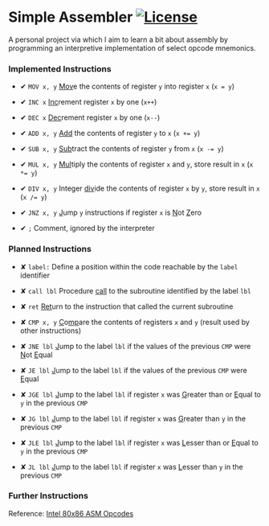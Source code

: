 # Simple Assembler [![License](https://img.shields.io/github/license/Chris-1101/boxecho.svg)](https://github.com/Chris-1101/boxecho/blob/master/LICENSE.md)
A personal project via which I aim to learn a bit about assembly by programming an interpretive implementation of select opcode mnemonics.

### Implemented Instructions
* ✔ `MOV x, y` <u>Mov</u>e the contents of register `y` into register `x` (`x = y`)
* ✔ `INC x` <u>Inc</u>rement register `x` by one (`x++`)
* ✔ `DEC x` <u>Dec</u>rement register `x` by one (`x--`)
* ✔ `ADD x, y` <u>Add</u> the contents of register `y` to `x` (`x += y`)
* ✔ `SUB x, y` <u>Sub</u>tract the contents of register `y` from `x` (`x -= y`)
* ✔ `MUL x, y` <u>Mul</u>tiply the contents of register `x` and `y`, store result in `x` (`x *= y`)
* ✔ `DIV x, y` Integer <u>div</u>ide the contents of register `x` by `y`, store result in `x` (`x /= y`)


* ✔ `JNZ x, y` <u>J</u>ump `y` instructions if register `x` is <u>N</u>ot <u>Z</u>ero
* ✔ `;` Comment, ignored by the interpreter

### Planned Instructions
* ✘ `label:` Define a position within the code reachable by the `label` identifier
* ✘ `call lbl` Procedure <u>call</u> to the subroutine identified by the label `lbl`
* ✘ `ret` <u>Ret</u>urn to the instruction that called the current subroutine


* ✘ `CMP x, y` <u>C</u>o<u>mp</u>are the contents of registers `x` and `y` (result used by other instructions)
* ✘ `JNE lbl` <u>J</u>ump to the label `lbl` if the values of the previous `CMP` were <u>N</u>ot <u>E</u>qual
* ✘ `JE lbl` <u>J</u>ump to the label `lbl` if the values of the previous `CMP` were <u>E</u>qual
* ✘ `JGE lbl` <u>J</u>ump to the label `lbl` if register `x` was <u>G</u>reater than or <u>E</u>qual to `y` in the previous `CMP`
* ✘ `JG lbl` <u>J</u>ump to the label `lbl` if register `x` was <u>G</u>reater than `y` in the previous `CMP`
* ✘ `JLE lbl` <u>J</u>ump to the label `lbl` if register `x` was <u>L</u>esser than or <u>E</u>qual to `y` in the previous `CMP`
* ✘ `JL lbl` <u>J</u>ump to the label `lbl` if register `x` was <u>L</u>esser than `y` in the previous `CMP`

### Further Instructions
Reference: [Intel 80x86 ASM Opcodes](http://www.mathemainzel.info/files/x86asmref.html)
